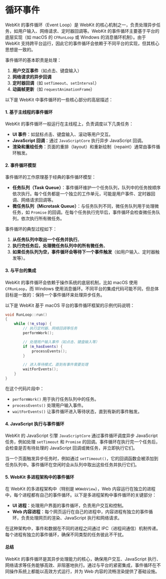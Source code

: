 # 循环事件

WebKit 的事件循环（Event Loop）是 WebKit 的核心机制之一，负责处理异步任务，如用户输入、网络请求、定时器回调等。WebKit 的事件循环主要基于平台的底层实现（如 macOS 的 `CFRunLoop` 或 Windows 的消息循环机制）。由于 WebKit 支持跨平台运行，因此它的事件循环会依赖于不同平台的实现，但其核心思想是一致的。

事件循环的基本职责是处理：

1. **用户交互事件**（如点击、键盘输入）
2. **网络请求的异步回调**
3. **定时器回调**（如 `setTimeout`、`setInterval`）
4. **动画帧更新**（如 `requestAnimationFrame`）

以下是 WebKit 中事件循环的一些核心部分的高层描述：

#### 1. **基于主线程的事件循环**

WebKit 的事件循环一般运行在主线程上，负责调度以下几类任务：

* **UI 事件**：如鼠标点击、键盘输入、滚动等用户交互。
* **JavaScript 回调**：通过 `JavaScriptCore` 执行异步 JavaScript 回调。
* **渲染和重绘任务**：页面的重排（layout）和重新绘制（repaint）通常由事件循环触发。

#### 2. **事件循环模型**

事件循环的工作原理基于经典的事件循环模型：

* **任务队列（Task Queue）**：事件循环维护一个任务队列，队列中的任务按顺序依次执行。每个任务都是一个独立的工作单元，可能是用户事件、定时器回调、网络请求回调等。
* **微任务队列（Microtask Queue）**：与任务队列不同，微任务队列用于处理微任务，如 `Promise` 的回调。在每个任务执行完毕后，事件循环会检查微任务队列，依次执行所有微任务。

事件循环的典型过程如下：

1. **从任务队列中取出一个任务并执行**。
2. **执行完任务后，处理微任务队列中的所有微任务**。
3. **如果任务队列为空，事件循环会等待下一个事件触发**（如用户输入、定时器触发等）。

#### 3. **与平台的集成**

WebKit 的事件循环会依赖于操作系统的底层机制，比如 macOS 使用 `CFRunLoop`，而 Windows 使用消息循环。不同平台的集成代码可能不同，但总体目标是一致的：保持一个事件循环来处理异步任务。

以下是 WebKit 基于 macOS 平台的事件循环框架的示例代码说明：

```cpp
void RunLoop::run()
{
    while (!m_stop) {
        // 执行定时器、网络回调等任务
        performWork();

        // 处理用户输入事件（如点击、键盘输入等）
        if (m_hasEvents) {
            processEvents();
        }

        // 进入等待模式，直到有事件需要处理
        waitForEvents();
    }
}
```

在这个代码片段中：

* `performWork()` 用于执行任务队列中的任务。
* `processEvents()` 处理用户输入事件。
* `waitForEvents()` 让事件循环进入等待状态，直到有新的事件触发。

#### 4. **JavaScript 执行与事件循环**

WebKit 的 JavaScript 引擎 `JavaScriptCore` 通过事件循环调度异步 JavaScript 任务，例如处理 `setTimeout` 和 `Promise` 的回调。事件循环在执行完一个任务后，会检查是否有待处理的 JavaScript 回调或微任务，并立即执行它们。

当一个页面触发异步任务时，例如通过 `setTimeout()`，它的回调函数会被添加到任务队列中。事件循环在空闲时会从队列中取出这些任务并执行它们。

#### 5. **WebKit 多进程架构中的事件循环**

在 WebKit 的多进程架构中（特别是 `WKWebView`），Web 内容运行在独立的进程中，每个进程都有自己的事件循环。以下是多进程架构中事件循环的关键部分：

* **UI 进程**：处理用户界面的事件循环，负责用户交互和控制。
* **Web 内容进程**：每个网页运行在自己的进程中，内容进程有独立的事件循环，负责处理网页的渲染、JavaScript 执行和网络请求。

在这种架构中，事件和数据在不同的进程之间通过 IPC（进程间通信）机制传递。每个进程有独立的事件循环，确保不同类型的任务彼此不干扰。

#### 总结

WebKit 的事件循环是其异步处理能力的核心，确保用户交互、JavaScript 执行、网络请求等任务能够高效、非阻塞地执行。通过与平台的紧密集成，事件循环在不同操作系统上都能以高效方式运行，并为 Web 内容的流畅渲染提供了基础设施。
